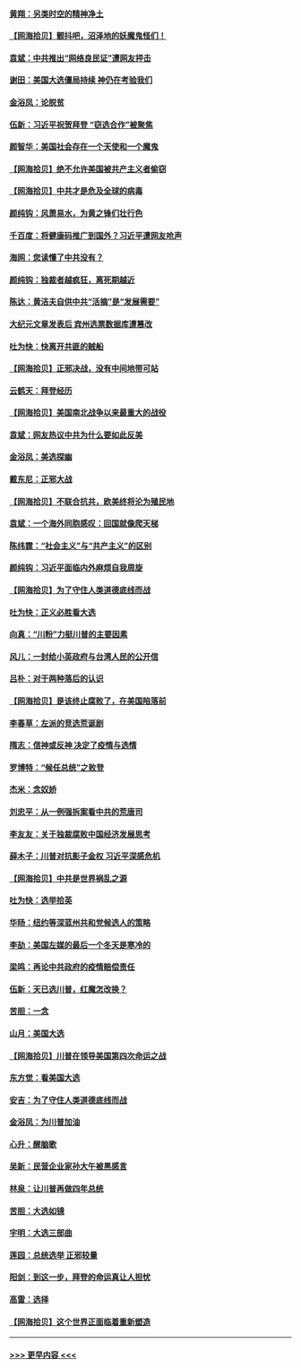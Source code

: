 #### [黄翔：另类时空的精神净土](../pages/nsc993/n12578638.md?t=11271402) 
#### [【网海拾贝】颤抖吧，沼泽地的妖魔鬼怪们！](../pages/nsc993/n12578552.md?t=11271402) 
#### [袁斌：中共推出“网络良民证”遭网友抨击](../pages/nsc993/n12578511.md?t=11271402) 
#### [谢田：美国大选僵局持续 神仍在考验我们](../pages/nsc993/n12577432.md?t=11271402) 
#### [金浴凤：论脱贫](../pages/nsc993/n12576386.md?t=11271402) 
#### [伍新：习近平祝贺拜登 “窃选合作”被聚焦](../pages/nsc993/n12576358.md?t=11271402) 
#### [颜智华：美国社会存在一个天使和一个魔鬼](../pages/nsc993/n12574299.md?t=11271402) 
#### [【网海拾贝】绝不允许美国被共产主义者偷窃](../pages/nsc993/n12573396.md?t=11271402) 
#### [【网海拾贝】中共才是危及全球的病毒](../pages/nsc993/n12571204.md?t=11271402) 
#### [颜纯钩：风萧易水，为黄之锋们壮行色](../pages/nsc993/n12571487.md?t=11271402) 
#### [千百度：将健康码推广到国外？习近平遭网友呛声](../pages/nsc993/n12570808.md?t=11271402) 
#### [海网：您读懂了中共没有？](../pages/nsc993/n12570487.md?t=11271402) 
#### [颜纯钩：独裁者越疯狂，离死期越近](../pages/nsc993/n12569055.md?t=11271402) 
#### [陈达：黄洁夫自供中共“活摘”是“发展需要”](../pages/nsc993/n12568541.md?t=11271402) 
#### [大纪元文章发表后 宾州选票数据库遭篡改](../pages/nsc993/n12568105.md?t=11271402) 
#### [吐为快：快离开共匪的贼船](../pages/nsc993/n12568462.md?t=11271402) 
#### [【网海拾贝】正邪决战，没有中间地带可站](../pages/nsc993/n12568439.md?t=11271402) 
#### [云鹤天：拜登经历](../pages/nsc993/n12567294.md?t=11271402) 
#### [【网海拾贝】美国南北战争以来最重大的战役](../pages/nsc993/n12567247.md?t=11271402) 
#### [袁斌：网友热议中共为什么要如此反美](../pages/nsc993/n12567162.md?t=11271402) 
#### [金浴凤：美选探幽](../pages/nsc993/n12567147.md?t=11271402) 
#### [戴东尼：正邪大战](../pages/nsc993/n12567033.md?t=11271402) 
#### [【网海拾贝】不联合抗共，欧美终将沦为殖民地](../pages/nsc993/n12565068.md?t=11271402) 
#### [袁斌：一个海外同胞感叹：回国就像爬天梯](../pages/nsc993/n12564986.md?t=11271402) 
#### [陈纬霆：“社会主义”与“共产主义”的区别](../pages/nsc993/n12562417.md?t=11271402) 
#### [颜纯钩：习近平面临内外麻烦自我周旋](../pages/nsc993/n12563356.md?t=11271402) 
#### [【网海拾贝】为了守住人类道德底线而战](../pages/nsc993/n12562542.md?t=11271402) 
#### [吐为快：正义必胜看大选](../pages/nsc993/n12561967.md?t=11271402) 
#### [向真：“川粉”力挺川普的主要因素](../pages/nsc993/n12560774.md?t=11271402) 
#### [风儿：一封给小英政府与台湾人民的公开信](../pages/nsc993/n12560581.md?t=11271402) 
#### [吕朴：对于两种落后的认识](../pages/nsc993/n12560492.md?t=11271402) 
#### [【网海拾贝】是该终止腐败了，在美国陷落前](../pages/nsc993/n12559936.md?t=11271402) 
#### [李春草：左派的竞选荒诞剧](../pages/nsc993/n12558380.md?t=11271402) 
#### [隋志：信神或反神 决定了疫情与选情](../pages/nsc993/n12558255.md?t=11271402) 
#### [罗博特：“候任总统”之败登](../pages/nsc993/n12558189.md?t=11271402) 
#### [杰米：念奴娇](../pages/nsc993/n12558174.md?t=11271402) 
#### [刘忠平：从一例强拆案看中共的荒唐司](../pages/nsc993/n12558036.md?t=11271402) 
#### [李友友：关于独裁腐败中国经济发展思考](../pages/nsc993/n12558004.md?t=11271402) 
#### [薛木子：川普对抗影子金权 习近平深感危机](../pages/nsc993/n12557342.md?t=11271402) 
#### [【网海拾贝】中共是世界祸乱之源](../pages/nsc993/n12555353.md?t=11271402) 
#### [吐为快：选举拾英](../pages/nsc993/n12555041.md?t=11271402) 
#### [华旸：纽约等深蓝州共和党候选人的策略](../pages/nsc993/n12554309.md?t=11271402) 
#### [李劼：美国左媒的最后一个冬天是寒冷的](../pages/nsc993/n12552947.md?t=11271402) 
#### [梁鸣：再论中共政府的疫情赔偿责任](../pages/nsc993/n12553012.md?t=11271402) 
#### [伍新：天已选川普，红魔怎改换？](../pages/nsc993/n12552970.md?t=11271402) 
#### [苦胆：一念](../pages/nsc993/n12552957.md?t=11271402) 
#### [山月：美国大选](../pages/nsc993/n12552446.md?t=11271402) 
#### [【网海拾贝】川普在领导美国第四次命运之战](../pages/nsc993/n12551973.md?t=11271402) 
#### [东方觉：看美国大选](../pages/nsc993/n12551647.md?t=11271402) 
#### [安吉：为了守住人类道德底线而战](../pages/nsc993/n12551111.md?t=11271402) 
#### [金浴凤：为川普加油](../pages/nsc993/n12551085.md?t=11271402) 
#### [心升：醒脑歌](../pages/nsc993/n12550984.md?t=11271402) 
#### [吴新：民营企业家孙大午被黑感言](../pages/nsc993/n12550656.md?t=11271402) 
#### [林泉：让川普再做四年总统](../pages/nsc993/n12550640.md?t=11271402) 
#### [苦胆：大选如镜](../pages/nsc993/n12550630.md?t=11271402) 
#### [宇明：大选三部曲](../pages/nsc993/n12550603.md?t=11271402) 
#### [莲园：总统选举 正邪较量](../pages/nsc993/n12550594.md?t=11271402) 
#### [阳剑：到这一步，拜登的命运真让人担忧](../pages/nsc993/n12549093.md?t=11271402) 
#### [高雷：选择](../pages/nsc993/n12549087.md?t=11271402) 
#### [【网海拾贝】这个世界正面临着重新塑造](../pages/nsc993/n12548326.md?t=11271402) 

----
#### [ >>> 更早内容 <<< ](../indexes/nsc993-earlier.md)
